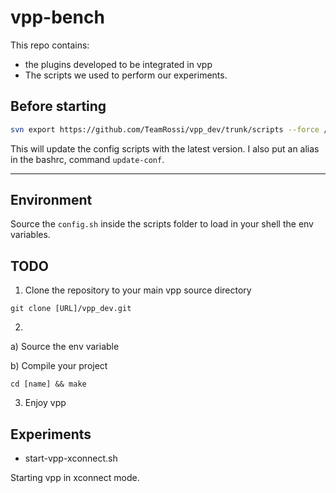vpp-bench
===

This repo contains:
- the plugins developed to be integrated in vpp
- The scripts we used to perform our experiments.


## Before starting

```bash
svn export https://github.com/TeamRossi/vpp_dev/trunk/scripts --force /usr/local/etc/scripts
```

This will update the config scripts with the latest version. I also put an alias in the bashrc, command ```update-conf```.


---

## Environment
Source the ```config.sh``` inside the scripts folder to load in your shell the env variables.

## TODO

1. Clone the repository to your main vpp source directory
``` 
git clone [URL]/vpp_dev.git
```

2.

a) Source the env variable

b) Compile your project
```
cd [name] && make 
```

3. Enjoy vpp


## Experiments

 - start-vpp-xconnect.sh

Starting vpp in xconnect mode.
